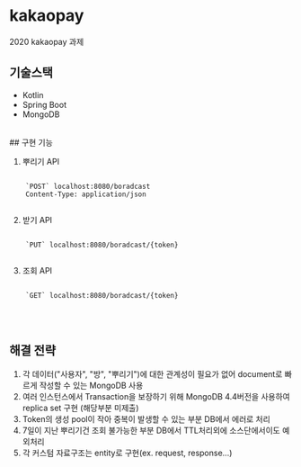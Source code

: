 # kakaopay
2020 kakaopay 과제
<br>
## 기술스택
* Kotlin
* Spring Boot
* MongoDB
<br>
## 구현 기능

1. 뿌리기 API

```

    `POST` localhost:8080/boradcast
    Content-Type: application/json
    
```

2. 받기 API

```

    `PUT` localhost:8080/boradcast/{token}
    
```

3. 조회 API

```

    `GET` localhost:8080/boradcast/{token}
    
```

<br>

## 해결 전략
1. 각 데이터("사용자", "방", "뿌리기")에 대한 관계성이 필요가 없어 document로 빠르게 작성할 수 있는 MongoDB 사용
2. 여러 인스턴스에서 Transaction을 보장하기 위해 MongoDB 4.4버전을 사용하여 replica set 구현 (해당부분 미제출)
3. Token의 생성 pool이 작아 중복이 발생할 수 있는 부분 DB에서 에러로 처리
4. 7일이 지난 뿌리기건 조회 불가능한 부분 DB에서 TTL처리외에 소스단에서이도 예외처리
5. 각 커스텀 자료구조는 entity로 구현(ex. request, response...)
